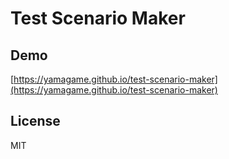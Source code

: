 # Test Scenario Maker

## Demo

[https://yamagame.github.io/test-scenario-maker](https://yamagame.github.io/test-scenario-maker)

## License

MIT
